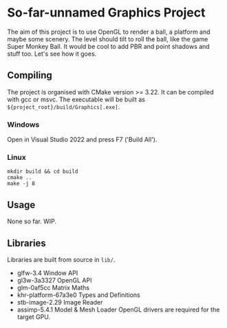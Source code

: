 # So-far-unnamed Graphics Project

The aim of this project is to use OpenGL to render a ball, a platform and maybe some scenery.
The level should tilt to roll the ball, like the game Super Monkey Ball.
It would be cool to add PBR and point shadows and stuff too. Let's see how it goes.

## Compiling
The project is organised with CMake version >= 3.22. It can be compiled with gcc or msvc.
The executable will be built as `${project_root}/build/Graphics[.exe]`.

### Windows
Open in Visual Studio 2022 and press F7 ('Build All'). 

### Linux
```
mkdir build && cd build
cmake ..
make -j 8 
```

## Usage
None so far. WIP.

## Libraries
Libraries are built from source in `lib/`.
* glfw-3.4 Window API
* gl3w-3a3327 OpenGL API
* glm-0af5cc Matrix Maths
* khr-platform-67a3e0 Types and Definitions
* stb-image-2.29 Image Reader
* assimp-5.4.1 Model & Mesh Loader
OpenGL drivers are required for the target GPU.
